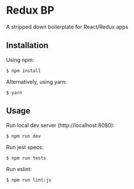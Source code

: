 # Redux BP

A stripped down boilerplate for React/Redux apps

## Installation

Using npm:

```shell
$ npm install
```

Alternatively, using yarn:

```shell
$ yarn
```

## Usage

Run local dev server (http://localhost:8080):

```shell
$ npm run dev
```

Run jest specs:

```shell
$ npm run tests
```

Run eslint:

```shell
$ npm run lint:js
```
